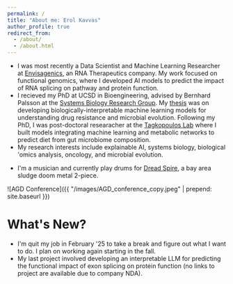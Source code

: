 ```yaml
---
permalink: /
title: "About me: Erol Kavvas"
author_profile: true
redirect_from: 
  - /about/
  - /about.html
---
```


* I was most recently a Data Scientist and Machine Learning Researcher at [Envisagenics](https://www.envisagenics.com/), an RNA Therapeutics company. My work focused on functional genomics, where I developed AI models to predict the impact of RNA splicing on pathway and protein function.
* I recieved my PhD at UCSD in Bioengineering, advised by Bernhard Palsson at the [Systems Biology Research Group](https://systemsbiology.ucsd.edu/). My [thesis](https://www.proquest.com/openview/a7992517c1b25767e97e57a23dc7aa07/1?cbl=51922&diss=y&pq-origsite=gscholar) was on developing biologically-interpretable machine learning models for understanding drug resistance and microbial evolution. Following my PhD, I was post-doctoral researacher at the [Tagkopoulos Lab](http://tagkopouloslab.ucdavis.edu/) where I built models integrating machine learning and metabolic networks to predict diet from gut microbiome composition. 
* My research interests include explainable AI, systems biology, biological 'omics analysis, oncology, and microbial evolution. 
<!-- * I'm a [musician](https://erolkavvas.github.io/music/) and currently play drums for [Dread Spire](https://open.spotify.com/artist/19sbutOT1IUBohowndpZTD?si=OYULTN-3SqqovcELIEjdug), a bay area sludge doom metal 2-piece. -->
* I'm a musician and currently play drums for [Dread Spire](https://open.spotify.com/artist/19sbutOT1IUBohowndpZTD?si=OYULTN-3SqqovcELIEjdug), a bay area sludge doom metal 2-piece.

![AGD Conference]({{ "/images/AGD_conference_copy.jpeg" | prepend: site.baseurl }})

What's New?
======
* I'm quit my job in February '25 to take a break and figure out what I want to do. I plan on working again starting in the fall.
* My last project involved developing an interpretable LLM for predicting the functional impact of exon splicing on protein function (no links to project are available due to company NDA).

<!-- ![Erol Drumming]({{ "/images/erol_drumming_1.JPG" | prepend: site.baseurl }}) -->